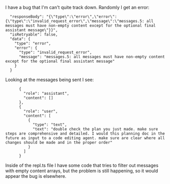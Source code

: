 I have a bug that I'm can't quite track down. Randomly I get an error:

```
  "responseBody": "{\"type\":\"error\",\"error\":{\"type\":\"invalid_request_error\",\"message\":\"messages.5: all messages must have non-empty content except for the optional final assistant message\"}}",
  "isRetryable": false,
  "data": {
    "type": "error",
    "error": {
      "type": "invalid_request_error",
      "message": "messages.5: all messages must have non-empty content except for the optional final assistant message"
    }
  }  
```

Looking at the messages being sent I see:
```
      {
        "role": "assistant",
        "content": []
      },
      {
        "role": "user",
        "content": [
          {
            "type": "text",
            "text": "double check the plan you just made. make sure steps are comprehensive and detailed. I would this planning doc in the future as input to a code editing agent. make sure are clear where all changes should be made and in the proper order"
          }
        ]
      }
```

Inside of the repl.ts file I have some code that tries to filter out messages with empty content arrays, but the problem is still happening, so it would appear the bug is elsewhere.
